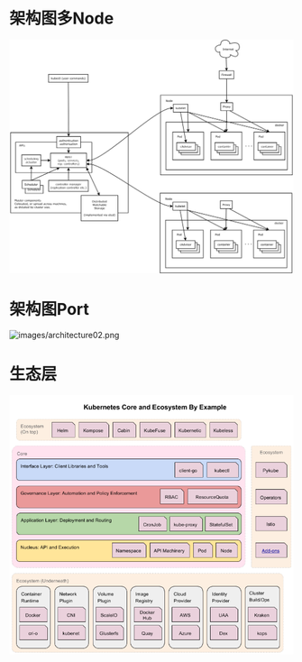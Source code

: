 # 架构图多Node
![images/architecture01.png](images/architecture01.png)

# 架构图Port
![images/architecture02.png](images/architecture02.png)

# 生态层
![images/ecosystem.png](images/ecosystem.png)
